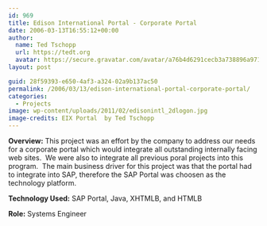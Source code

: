 ```yaml
---
id: 969
title: Edison International Portal - Corporate Portal
date: 2006-03-13T16:55:12+00:00
author:
  name: Ted Tschopp
  url: https://tedt.org
  avatar: https://secure.gravatar.com/avatar/a76b4d6291cecb3a738896a971bfb903?s=512&d=mp&r=g
layout: post

guid: 28f59393-e650-4af3-a324-02a9b137ac50
permalink: /2006/03/13/edison-international-portal-corporate-portal/
categories:
  - Projects
image: wp-content/uploads/2011/02/edisonintl_2dlogon.jpg
image-credits: EIX Portal  by Ted Tschopp  
---
```

**Overview:** This project was an effort by the company to address our needs for a corporate portal which would integrate all outstanding internally facing web sites.  We were also to integrate all previous poral projects into this program.  The main business driver for this project was that the portal had to integrate into SAP, therefore the SAP Portal was choosen as the technology platform.

**Technology Used:** SAP Portal, Java, XHTMLB, and HTMLB

**Role:** Systems Engineer